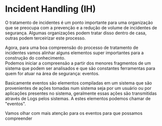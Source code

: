 # Incident Handling (IH)

O tratamento de incidentes é um ponto importante para uma organização que se preocupa com a prevenção e a redução de volume de incidentes de segurança. Algumas organizações podem tratar disso dentro de casa, outras podem terceirizar este processo.

Agora, para uma boa compreensão do processo de tratamento de incidentes vamos alinhar alguns elementos super importantes para a construção do conhecimento.\
Podemos iniciar a compreensão a partir dos menores fragmentos de um sistema que podem ser analisados e que são constantes ferramentas para quem for atuar na área de segurança: eventos.

Basicamente eventos são elementos compiladas em um sistema que são provenientes de ações tomadas num sistema seja por um usuário ou por aplicações presentes no sistema, geralmente essas ações são transmitidas através de Logs pelos sistemas. A estes elementos podemos chamar de "eventos".

Vamos olhar com mais atenção para os eventos para que possamos compreender&#x20;

